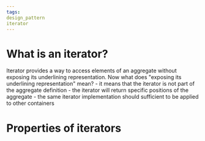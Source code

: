 ```yaml
---
tags:
design_pattern
iterator
---
```


# What is an iterator?
Iterator provides a way to access elements of an aggregate without exposing its underlining representation.
Now what does "exposing its underlining representation" mean?
    - it means that the iterator is not part of the aggregate definition
    - the iterator will return specific positions of the aggregate
    - the same iterator implementation should sufficient to be applied to other containers

# Properties of iterators
